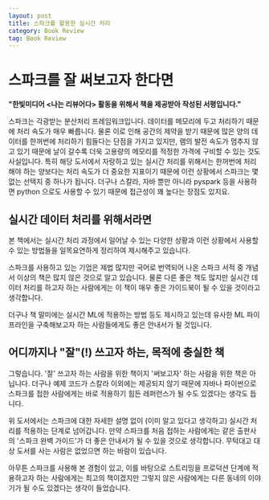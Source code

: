 ```yaml
---
layout: post
title: 스파크를 활용한 실시간 처리
category: Book Review
tag: Book Review
---
```


 

# 스파크를 잘 써보고자 한다면

**"한빛미디어 <나는 리뷰어다> 활동을 위해서 책을 제공받아 작성된 서평입니다."**

 

스파크는 각광받는 분산처리 프레임워크입니다. 데이터를 메모리에 두고 처리하기 때문에 처리 속도가 매우 빠릅니다. 물론 이로 인해 공간의 제약을 받기 때문에 많은 양의 데이터를 한꺼번에 처리하기 힘들다는 단점을 가지고 있지만, 램의 발전 속도가 멈추지 않고 있기 때문에 날이 갈수록 더욱 고용량의 메모리를 적정한 가격에 구비할 수 있는 것도 사실입니다. 특히 해당 도서에서 자랑하고 있는 실시간 처리를 위해서는 한꺼번에 처리해야 하는 양보다는 처리 속도가 더 중요한 지표이기 때문에 이런 상황에서 스파크는 몇 없는 선택지 중 하나가 됩니다. 더구나 스칼라, 자바 뿐만 아니라 pyspark 등을 사용하면 python 으로도 사용할 수 있기 때문에 접근성이 꽤 높다는 장점도 있지요.



## 실시간 데이터 처리를 위해서라면

본 책에서는 실시간 처리 과정에서 일어날 수 있는 다양한 상황과 이런 상황에서 사용할 수 있는 방법들을 일목요연하게 정리하여 제시해주고 있습니다.

스파크를 사용하고 있는 기업은 제법 많지만 국어로 번역되어 나온 스파크 서적 중 개념서 이상의 책은 많지 않은 것으로 알고 있습니다. 물론 다른 좋은 책도 많지만 실시간 데이터 처리를 하고자 하는 사람에게는 이 책이 매우 좋은 가이드북이 될 수 있을 것이라고 생각합니다.

더구나 책 말미에는 실시간 ML에 적용하는 방법 등도 제시하고 있는데 유사한 ML 파이프라인을 구축해보고자 하는 사람들에게도 좋은 안내서가 될 것입니다.



## 어디까지나 "잘"(!) 쓰고자 하는, 목적에 충실한 책

그렇습니다. '잘' 쓰고자 하는 사람을 위한 책이지 '써보고자' 하는 사람을 위한 책은 아닙니다. 더구나 예제 코드가 스칼라 이외에는 제공되지 않기 때문에 자바나 파이썬으로 스파크를 접한 사람에게는 바로 적용하기 힘든 레퍼런스가 될 수도 있겠다는 생각도 듭니다.

위 도서에서는 스파크에 대한 자세한 설명 없이 (이미 알고 있다고 생각하고) 실시간 처리를 적용하는 단계로 넘어갑니다. 만약 스파크를 처음 접하는 사람에게는 같은 출판사의 '스파크 완벽 가이드'가 더 좋은 안내서가 될 수 있을 것으로 생각합니다. 무턱대고 대상 도서를 사는 사람은 없었으면 하는 바람이 있습니다.

아무튼 스파크를 사용해 본 경험이 있고, 이를 바탕으로 스트리밍을 프로덕션 단계에 적용하고자 하는 사람에게는 최고의 책이겠지만 그렇지 않은 사람에게는 다른 동네의 이야기가 될 수도 있겠다는 생각이 들었습니다.